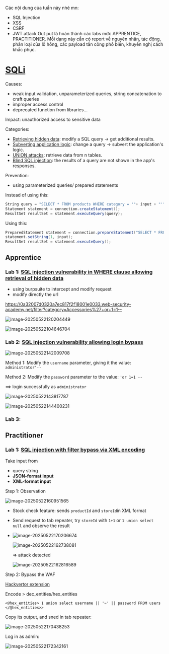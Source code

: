 Các nội dung của tuần này nhé mn:
- SQL Injection
- XSS
- CSRF
- JWT attack
Out put là hoàn thành các labs mức APPRENTICE, PRACTITIONER.
Mỗi dạng này cần có report về nguyên nhân, tác động, phân loại của lỗ hổng, các payload tấn công phổ biến, khuyến nghị cách khắc phục.

# [SQLi](https://portswigger.net/web-security/sql-injection)

Causes: 

- weak input validation, unparameterized queries, string concatenation to craft queries
- improper access control
- deprecated function from libraries...

Impact: unauthorized access to sensitive data

Categories: 

- [Retrieving hidden data](https://portswigger.net/web-security/sql-injection#retrieving-hidden-data): modify a SQL query → get additional results.
- [Subverting application logic](https://portswigger.net/web-security/sql-injection#subverting-application-logic): change a query → subvert the application's logic.
- [UNION attacks](https://portswigger.net/web-security/sql-injection/union-attacks): retrieve data from n tables.
- [Blind SQL injection](https://portswigger.net/web-security/sql-injection/blind): the results of a query are not shown in the app's responses.

Prevention:  

- using parameterized queries/ prepared statements

Instead of using this:

```c#
String query = "SELECT * FROM products WHERE category = '"+ input + "'";
Statement statement = connection.createStatement();
ResultSet resultSet = statement.executeQuery(query);
```

Using this: 

```c#
PreparedStatement statement = connection.prepareStatement("SELECT * FROM products WHERE category = ?"); 
statement.setString(1, input); 
ResultSet resultSet = statement.executeQuery();
```



## Apprentice 

### Lab 1: [SQL injection vulnerability in WHERE clause allowing retrieval of hidden data](https://portswigger.net/web-security/sql-injection/lab-retrieve-hidden-data)

- using burpsuite to intercept and modify request
- modify directly the url 

https://0a32007d0320a7ec817f2f18001e0033.web-security-academy.net/filter?category=Accessories%27+or+1=1--

![image-20250522120204449](C:\Users\n33r9\AppData\Roaming\Typora\typora-user-images\image-20250522120204449.png)

![image-20250522104646704](C:\Users\n33r9\AppData\Roaming\Typora\typora-user-images\image-20250522104646704.png)

### Lab 2: [SQL injection vulnerability allowing login bypass](https://portswigger.net/web-security/sql-injection/lab-login-bypass)

![image-20250522142009708](C:\Users\n33r9\AppData\Roaming\Typora\typora-user-images\image-20250522142009708.png)

Method 1: Modify the `username` parameter, giving it the value: `administrator'--`

Method 2: Modify the `password` parameter to the value: `'or 1=1 --`

==> login successfully as `administrator`

![image-20250522143817787](C:\Users\n33r9\AppData\Roaming\Typora\typora-user-images\image-20250522143817787.png)

![image-20250522144400231](C:\Users\n33r9\AppData\Roaming\Typora\typora-user-images\image-20250522144400231.png)

### Lab 3: 

## Practitioner

### Lab 1: [SQL injection with filter bypass via XML encoding](https://portswigger.net/web-security/sql-injection/lab-sql-injection-with-filter-bypass-via-xml-encoding)

Take input from 

- query string
- **JSON-format input**
- **XML-format input**

Step 1: Observation

![image-20250522160951565](C:\Users\n33r9\AppData\Roaming\Typora\typora-user-images\image-20250522160951565.png)

- Stock check feature: sends `productId` and `storeId`in XML format

- Send request to tab repeater, try `storeId` with `1+1` or `1 union select null` and observe the result

- ![image-20250522170206674](C:\Users\n33r9\AppData\Roaming\Typora\typora-user-images\image-20250522170206674.png)

  ![image-20250522162738081](C:\Users\n33r9\AppData\Roaming\Typora\typora-user-images\image-20250522162738081.png)

  => attack detected

  ![image-20250522162816589](C:\Users\n33r9\AppData\Roaming\Typora\typora-user-images\image-20250522162816589.png)

Step 2: Bypass the WAF 

[Hackvertor extension](https://portswigger.net/bappstore/65033cbd2c344fbabe57ac060b5dd100)

Encode > dec_entities/hex_entities

`<@hex_entities> 1 union select username || '~' || password FROM users </@hex_entities>>`

Copy its output, and sned in tab repeater:

![image-20250522170438253](C:\Users\n33r9\AppData\Roaming\Typora\typora-user-images\image-20250522170438253.png)

Log in as admin:

![image-20250522172342161](C:\Users\n33r9\AppData\Roaming\Typora\typora-user-images\image-20250522172342161.png)

